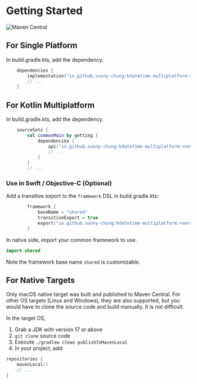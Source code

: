 # Getting Started

![Maven Central](https://img.shields.io/maven-central/v/io.github.sunny-chung/kdatetime-multiplatform)

## For Single Platform

In build.gradle.kts, add the dependency.
```kotlin
    dependencies {
        implementation("io.github.sunny-chung:kdatetime-multiplatform:<version>")
        // ...
    }
```

## For Kotlin Multiplatform

In build.gradle.kts, add the dependency.
```kotlin
    sourceSets {
        val commonMain by getting {
            dependencies {
                api("io.github.sunny-chung:kdatetime-multiplatform:<version>")
                // ...
            }
        }
        // ...
```

### Use in Swift / Objective-C (Optional)

Add a transitive export to the `framework` DSL in build.gradle.kts:
```kotlin
        framework {
            baseName = "shared"
            transitiveExport = true
            export("io.github.sunny-chung:kdatetime-multiplatform:<version>")
        }
```

In native side, import your common framework to use.
```swift title="Swift"
import shared
```

Note the framework base name `shared` is customizable.

## For Native Targets

Only macOS native target was built and published to Maven Central. For other OS targets (Linux and Windows), they are also supported, but you would have to clone the source code and build manually. It is not difficult.

In the target OS,

1. Grab a JDK with version 17 or above
2. `git clone` source code
3. Execute `./gradlew clean publishToMavenLocal`
4. In your project, add:
```kotlin
repositories {
    mavenLocal()
    // ...
}
```
